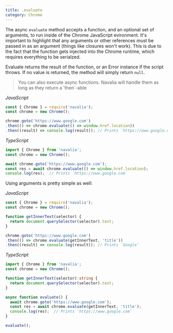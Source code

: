 ```yaml
---
title: .evaluate
category: Chrome
---
```


The async `evaluate` method accepts a function, and an optional set of arguments, to run inside of the Chrome JavaScript evironment. It's important to highlight that any arguments or other references _must_ be passed in as an argument (things like closures won't work). This is due to the fact that the function gets injected into the Chrome runtime, which requires everything to be serialzed.

Evaluate returns the result of the function, or an Error instance if the script throws. If no value is returned, the method will simply return `null`.

> You can also execute async functions. Navalia will handle them as long as they return a 'then`-able

*JavaScript*
```js
const { Chrome } = require('navalia');
const chrome = new Chrome();

chrome.goto('https://www.google.com')
.then(() => chrome.evaluate(() => window.href.location))
.then((result) => console.log(result)); // Prints `https://www.google.com`
```

*TypeScript*
```ts
import { Chrome } from 'navalia';
const chrome = new Chrome();

await chrome.goto('https://www.google.com');
const res = await chrome.evaluate(() => window.href.location);
console.log(res);  // Prints `https://www.google.com`
```

Using arguments is pretty simple as well:

*JavaScript*
```js
const { Chrome } = require('navalia');
const chrome = new Chrome();

function getInnerText(selector) {
  return document.querySelector(selector).text;
}

chrome.goto('https://www.google.com')
.then(() => chrome.evaluate(getInnerText, 'title'))
.then((result) => console.log(result)); // Prints `Google`
```

*TypeScript*
```ts
import { Chrome } from 'navalia';
const chrome = new Chrome();

function getInnerText(selector):string {
  return document.querySelector(selector).text;
}

async function evaluate() {
  await chrome.goto('https://www.google.com');
  const res = await chrome.evaluate(getInnerText, 'title');
  console.log(res);  // Prints `https://www.google.com`
}

evaluate();
```
